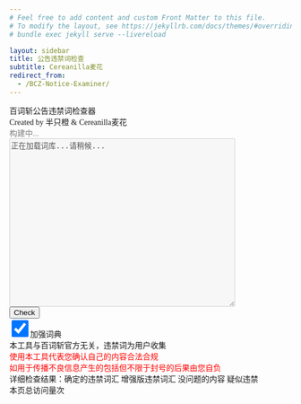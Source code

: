 ```yaml
---
# Feel free to add content and custom Front Matter to this file.
# To modify the layout, see https://jekyllrb.com/docs/themes/#overriding-theme-defaults
# bundle exec jekyll serve --livereload

layout: sidebar
title: 公告违禁词检查
subtitle: Cereanilla麦花
redirect_from:
  - /BCZ-Notice-Examiner/
---
```

<meta charset="UTF-8">
<style>
body {
  font-family: 'Apple Color Emoji', 'Segoe UI Emoji', 'Noto Color Emoji';
}
</style>
<body>
百词斩公告违禁词检查器<br>
Created by 半只橙 & Cereanilla麦花<br>
<div id="date" style="color:gray">构建中...</div>
<textarea id="notice-input" placeholder="Paste your BCZ notice here..." style="width: 80%; height: 300px;" disabled>正在加载词库...请稍候...</textarea><br><button id="search-btn" class="btn" onclick="check_notice()">Check</button><br><input checked type="checkbox" style="width: 30px; height: 30px;" id="enhanced-check">加强词典
<div id="matches"></div>
<div id="warn">本工具与百词斩官方无关，违禁词为用户收集<br><span style="color:red;" id="warn">使用本工具代表您确认自己的内容合法合规<br>如用于传播不良信息产生的包括但不限于封号的后果由您自负</span><br>
<div>详细检查结果：<span class="pink" title="根据用户提交违禁词验证得到，一般真实有效" onclick="alert(this.title)">确定的违禁词汇</span>
<span class="orange" title="收集坚果墙等等通用违禁词库，范围更广，但很可能有误报" onclick="alert(this.title)">增强版违禁词汇</span>
<span class="aquamarine" title="收集近两周通过的公告筛选得到，一般没问题" onclick="alert(this.title)">没问题的内容</span>
<span class="yellow" title="收集以前被清空过的公告，可能含有违禁词，但准确性不高" onclick="alert(this.title)">疑似违禁</span></div>
<div id="results"></div>
<!-- jszip3.7.1 -->
<script src="{{ site.baseurl }}/assets/js/jszip.min.js"></script>
<script src="{{ site.baseurl }}/assets/js/script.js"></script>
<!-- busuanzi寄咯@25.7.14 -->
<!-- <script async src="//busuanzi.ibruce.info/busuanzi/2.3/busuanzi.pure.mini.js"></script> -->
<span id="busuanzi_container_page_pv">本页总访问量<span id="busuanzi_value_page_pv"></span>次</span>
